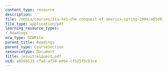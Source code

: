 ```yaml
---
content_type: resource
description: ''
file: /media/courses/21a-441-the-conquest-of-america-spring-2004/a85d9133cfa8af58ee6ecf525f5cb3ce_jesuitrelquest.pdf
file_type: application/pdf
learning_resource_types:
- Readings
ocw_type: OCWFile
parent_title: Readings
parent_type: CourseSection
resourcetype: Document
title: jesuitrelquest.pdf
uid: a85d9133-cfa8-af58-ee6e-cf525f5cb3ce
---
```

